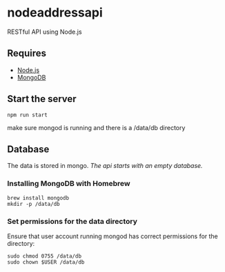 # nodeaddressapi
RESTful API using Node.js

## Requires 
* [Node.js](https://nodejs.org/en/)
* [MongoDB](https://docs.mongodb.com/manual/tutorial/install-mongodb-on-os-x/)

## Start the server
```
npm run start
```
make sure mongod is running and there is a /data/db directory

## Database 
The data is stored in mongo. 
*The api starts with an empty database.*

### Installing MongoDB with Homebrew
```
brew install mongodb
mkdir -p /data/db
```
### Set permissions for the data directory
Ensure that user account running mongod has correct permissions for the directory:
```
sudo chmod 0755 /data/db
sudo chown $USER /data/db
```
